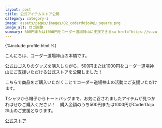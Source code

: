 ```yaml
---
layout: post
title: 公式アイテムストア公開
category: category-1
image: assets/pages/images/02_coderdojo神山_square.png
image_alt: ロゴ画像
summary: 500円または1000円をコーダー道場神山に支援できる<a href="https://suzuri.jp/motohasystem">公式ストア</a> を公開しました！
---
```


{%include profile.html %}

こんにちは、コーダー道場神山の本橋です。

公式ロゴ入りのグッズを購入しながら、500円または1000円をコーダー道場神山にご支援いただける公式ストアを公開しました！

こちらで商品をご購入いただくことでコーダー道場神山の活動にご支援いただけます。

Tシャツから帽子からトートバッグまで、お気に召されましたアイテムが見つかればぜひご購入ください！　購入金額のうち500円または1000円がCoderDojo神山のご支援となります。

<a href="https://suzuri.jp/motohasystem">公式ストア</a>
